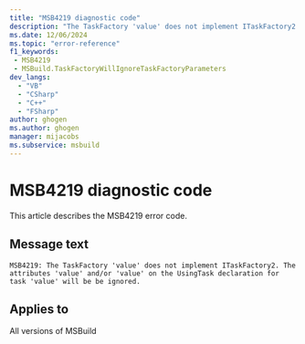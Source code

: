 ```yaml
---
title: "MSB4219 diagnostic code"
description: "The TaskFactory 'value' does not implement ITaskFactory2. The attributes 'value' and/or 'value' on the UsingTask declaration for task 'value' will be be ignored."
ms.date: 12/06/2024
ms.topic: "error-reference"
f1_keywords:
 - MSB4219
 - MSBuild.TaskFactoryWillIgnoreTaskFactoryParameters
dev_langs:
  - "VB"
  - "CSharp"
  - "C++"
  - "FSharp"
author: ghogen
ms.author: ghogen
manager: mijacobs
ms.subservice: msbuild
---
```


# MSB4219 diagnostic code

<!-- :::ErrorDefinitionDescription::: -->
<!-- :::editable-content name="introDescription"::: -->
This article describes the MSB4219 error code.
<!-- :::editable-content-end::: -->

## Message text

```output
MSB4219: The TaskFactory 'value' does not implement ITaskFactory2. The attributes 'value' and/or 'value' on the UsingTask declaration for task 'value' will be be ignored.
```

<!-- :::editable-content name="postOutputDescription"::: -->
<!--
{StrBegin="MSB4219: "}
      LOCALIZATION: The prefix "MSBUILD : error MSBxxxx:" should not be localized.
-->
<!-- :::editable-content-end::: -->
<!-- :::ErrorDefinitionDescription-end::: -->

## Applies to

All versions of MSBuild

